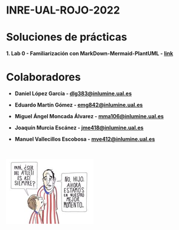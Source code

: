# INRE-UAL-ROJO-2022

# Soluciones de prácticas
**1. Lab 0 - Familiarización con MarkDown-Mermaid-PlantUML - [link](https://github.com/emg842/INRE-UAL-ROJO-2022/tree/main/LAB0)**

# Colaboradores
- **Daniel López García - dlg383@inlumine.ual.es**

- **Eduardo Martín Gómez - emg842@inlumine.ual.es**

- **Miguel Ángel Moncada Álvarez - mma106@inlumine.ual.es**

- **Joaquín Murcia Escánez - jme418@inlumine.ual.es**

- **Manuel Vallecillos Escobosa - mve412@inlumine.ual.es**

<br>

![pp](siHombre.jpg)